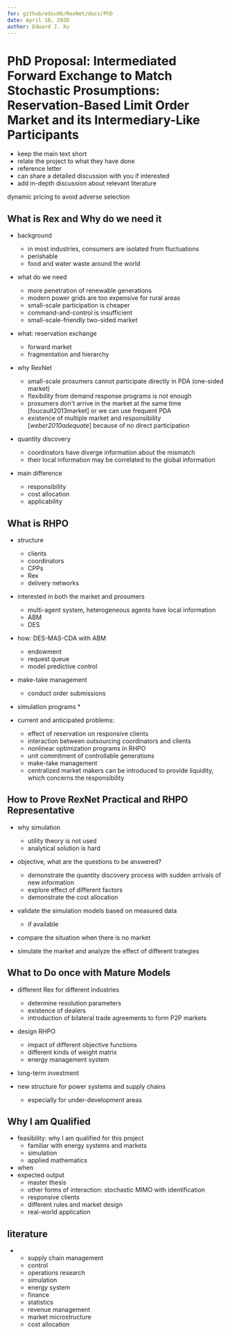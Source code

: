 ```yaml
---
for: github/edxu96/RexNet/docs/PhD
date: April 18, 2020
author: Edward J. Xu
---
```


# PhD Proposal: Intermediated Forward Exchange to Match Stochastic Prosumptions: Reservation-Based Limit Order Market and its Intermediary-Like Participants

- keep the main text short
- relate the project to what they have done
- reference letter
- can share a detailed discussion with you if interested
- add in-depth discussion about relevant literature

dynamic pricing to avoid adverse selection

## What is Rex and Why do we need it

- background
	* in most industries, consumers are isolated from fluctuations
	* perishable
	* food and water waste around the world
- what do we need
  * more penetration of renewable generations
  * modern power grids are too expensive for rural areas
  * small-scale participation is cheaper
  * command-and-control is insufficient
  * small-scale-friendly two-sided market
- what: reservation exchange
  * forward market
  * fragmentation and hierarchy

- why RexNet
  * small-scale prosumers cannot participate directly in PDA (one-sided market)
  * flexibility from demand response programs is not enough
  * prosumers don't arrive in the market at the same time [foucault2013market] or we can use frequent PDA
  * existence of multiple market and responsibility [_weber2010adequate_] because of no direct participation

- quantity discovery
	* coordinators have diverge information about the mismatch
	* their local information may be correlated to the global information

- main difference
  * responsibility
  * cost allocation
  * applicability

## What is RHPO 

- structure
	* clients
	* coordinators
	* CPPs
	* Rex
	* delivery networks

- interested in both the market and prosumers
	* multi-agent system, heterogeneous agents have local information
	* ABM
	* DES

- how: DES-MAS-CDA with ABM
	* endowment
	* request queue
	* model predictive control

- make-take management
	* conduct order submissions

- simulation programs
	* 

- current and anticipated problems:
	* effect of reservation on responsive clients
	* interaction between outsourcing coordinators and clients
	* nonlinear optimization programs in RHPO
	* unit commitment of controllable generations
	* make-take management
	* centralized market makers can be introduced to provide liquidity, which concerns the responsibility

## How to Prove RexNet Practical and RHPO Representative

- why simulation
  * utility theory is not used
  * analytical solution is hard

- objective, what are the questions to be answered?
  * demonstrate the quantity discovery process with sudden arrivals of new information
  * explore effect of different factors
  * demonstrate the cost allocation

- validate the simulation models based on measured data
	* if available

- compare the situation when there is no market

- simulate the market and analyze the effect of different trategies

## What to Do once with Mature Models

- different Rex for different industries
	* determine resolution parameters
	* existence of dealers
	* introduction of bilateral trade agreements to form P2P markets

- design RHPO
	* impact of different objective functions
	* different kinds of weight matrix
	* energy management system

- long-term investment

- new structure for power systems and supply chains
	* especially for under-development areas

## Why I am Qualified

- feasibility: why I am qualified for this project
  * familiar with energy systems and markets
  * simulation
  * applied mathematics
- when
- expected output
  * master thesis
  * other forms of interaction: stochastic MIMO with identification
  * responsive clients
  * different rules and market design
  * real-world application

## literature

-
  * supply chain management
  * control
  * operations research
  * simulation
  * energy system
  * finance
  * statistics
  * revenue management
  * market microstructure
  * cost allocation
